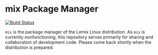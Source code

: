 # mix Package Manager
[![Build Status](https://travis-ci.org/zombiepigdragon/mix.svg?branch=master)](https://travis-ci.org/zombiepigdragon/mix)

`mix` is the package manager of the Lemix Linux distribution. As `mix` is currently nonfunctioning, this repository serves primarily for sharing and collaboration of development code. Please come back shortly when the distribution is prepared.
